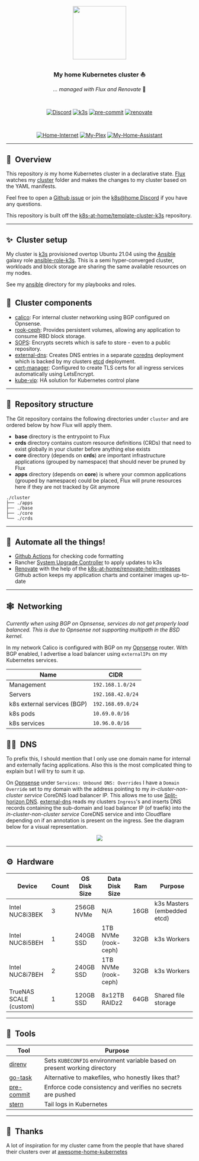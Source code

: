 <div align="center">

<img src="https://camo.githubusercontent.com/5b298bf6b0596795602bd771c5bddbb963e83e0f/68747470733a2f2f692e696d6775722e636f6d2f7031527a586a512e706e67" align="center" width="144px" height="144px"/>

### My home Kubernetes cluster :sailboat:
_... managed with Flux and Renovate_ :robot:

</div>

<br/>

<div align="center">

[![Discord](https://img.shields.io/badge/discord-chat-7289DA.svg?style=for-the-badge&logo=discord&logoColor=white)](https://discord.gg/sTMX7Vh)
[![k3s](https://img.shields.io/badge/k3s-v1.21.2-orange?style=for-the-badge&logo=kubernetes&logoColor=white)](https://k3s.io/)
[![pre-commit](https://img.shields.io/badge/pre--commit-enabled-brightgreen?logo=pre-commit&logoColor=white&style=for-the-badge)](https://github.com/pre-commit/pre-commit)
[![renovate](https://img.shields.io/badge/renovate-enabled-green?style=for-the-badge&logo=renovatebot&logoColor=white)](https://github.com/renovatebot/renovate)

</div>

<br/>

<div align="center">

[![Home-Internet](https://img.shields.io/uptimerobot/status/m784591389-ddbc4c84041a70eb6f6a3fb4?color=blueviolet&label=home%20internet&style=for-the-badge&logo=aiohttp&logoColor=white)](https://uptimerobot.com)
[![My-Plex](https://img.shields.io/uptimerobot/status/m784591338-cbf3205bc18109108eb0ea8e?logo=plex&logoColor=white&color=orange&label=my%20plex&style=for-the-badge)](https://plex.tv)
[![My-Home-Assistant](https://img.shields.io/uptimerobot/status/m786203807-32ce99612d7b2d01b89c4315?logo=homeassistant&logoColor=white&color=lightblue&label=my%20home%20assistant&style=for-the-badge)](https://www.home-assistant.io/)

</div>

---

## :book:&nbsp; Overview

This repository _is_ my home Kubernetes cluster in a declarative state. [Flux](https://github.com/fluxcd/flux2) watches my [cluster](./cluster/) folder and makes the changes to my cluster based on the YAML manifests.

Feel free to open a [Github issue](https://github.com/onedr0p/home-cluster/issues/new/choose) or join the [k8s@home Discord](https://discord.gg/sTMX7Vh) if you have any questions.

This repository is built off the [k8s-at-home/template-cluster-k3s](https://github.com/k8s-at-home/template-cluster-k3s) repository.

---

## :sparkles:&nbsp; Cluster setup

My cluster is [k3s](https://k3s.io/) provisioned overtop Ubuntu 21.04 using the [Ansible](https://www.ansible.com/) galaxy role [ansible-role-k3s](https://github.com/PyratLabs/ansible-role-k3s). This is a semi hyper-converged cluster, workloads and block storage are sharing the same available resources on my nodes.

See my [ansible](./ansible/) directory for my playbooks and roles.

## :art:&nbsp; Cluster components

  - [calico](https://docs.projectcalico.org/about/about-calico): For internal cluster networking using BGP configured on Opnsense.
  - [rook-ceph](https://rook.io/): Provides persistent volumes, allowing any application to consume RBD block storage.
  - [SOPS](https://toolkit.fluxcd.io/guides/mozilla-sops/): Encrypts secrets which is safe to store - even to a public repository.
  - [external-dns](https://github.com/kubernetes-sigs/external-dns): Creates DNS entries in a separate [coredns](https://github.com/coredns/coredns) deployment which is backed by my clusters [etcd](https://github.com/etcd-io/etcd) deployment.
  - [cert-manager](https://cert-manager.io/docs/): Configured to create TLS certs for all ingress services automatically using LetsEncrypt.
  - [kube-vip](https://github.com/kube-vip/kube-vip): HA solution for Kubernetes control plane

---

## :open_file_folder:&nbsp; Repository structure

The Git repository contains the following directories under `cluster` and are ordered below by how Flux will apply them.

- **base** directory is the entrypoint to Flux
- **crds** directory contains custom resource definitions (CRDs) that need to exist globally in your cluster before anything else exists
- **core** directory (depends on **crds**) are important infrastructure applications (grouped by namespace) that should never be pruned by Flux
- **apps** directory (depends on **core**) is where your common applications (grouped by namespace) could be placed, Flux will prune resources here if they are not tracked by Git anymore

```
./cluster
├── ./apps
├── ./base
├── ./core
└── ./crds
```

---

## :robot:&nbsp; Automate all the things!

- [Github Actions](https://docs.github.com/en/actions) for checking code formatting
- Rancher [System Upgrade Controller](https://github.com/rancher/system-upgrade-controller) to apply updates to k3s
- [Renovate](https://github.com/renovatebot/renovate) with the help of the [k8s-at-home/renovate-helm-releases](https://github.com/k8s-at-home/renovate-helm-releases) Github action keeps my application charts and container images up-to-date

---

## :spider_web:&nbsp; Networking

_Currently when using BGP on Opnsense, services do not get properly load balanced. This is due to Opnsense not supporting multipath in the BSD kernel._

In my network Calico is configured with BGP on my [Opnsense](https://opnsense.org/) router. With BGP enabled, I advertise a load balancer using `externalIPs` on my Kubernetes services.

| Name                        | CIDR              |
|-----------------------------|-------------------|
| Management                  | `192.168.1.0/24`  |
| Servers                     | `192.168.42.0/24` |
| k8s external services (BGP) | `192.168.69.0/24` |
| k8s pods                    | `10.69.0.0/16`    |
| k8s services                | `10.96.0.0/16`    |

## :man_shrugging:&nbsp; DNS

To prefix this, I should mention that I only use one domain name for internal and externally facing applications. Also this is the most complicated thing to explain but I will try to sum it up.

On [Opnsense](https://opnsense.org/) under `Services: Unbound DNS: Overrides` I have a `Domain Override` set to my domain with the address pointing to my _in-cluster-non-cluster service_ CoreDNS load balancer IP. This allows me to use [Split-horizon DNS](https://en.wikipedia.org/wiki/Split-horizon_DNS). [external-dns](https://github.com/kubernetes-sigs/external-dns) reads my clusters `Ingress`'s and inserts DNS records containing the sub-domain and load balancer IP (of traefik) into the _in-cluster-non-cluster service_ CoreDNS service and into Cloudflare depending on if an annotation is present on the ingress. See the diagram below for a visual representation.

<div align="center">
<img src="https://user-images.githubusercontent.com/213795/116820353-91f6e480-ab42-11eb-9109-95e485df9249.png" align="center" />
</div>

---

## :gear:&nbsp; Hardware

| Device                  | Count | OS Disk Size | Data Disk Size       | Ram  | Purpose                       |
|-------------------------|-------|--------------|----------------------|------|-------------------------------|
| Intel NUC8i3BEK         | 3     | 256GB NVMe   | N/A                  | 16GB | k3s Masters (embedded etcd)   |
| Intel NUC8i5BEH         | 1     | 240GB SSD    | 1TB NVMe (rook-ceph) | 32GB | k3s Workers                   |
| Intel NUC8i7BEH         | 2     | 240GB SSD    | 1TB NVMe (rook-ceph) | 32GB | k3s Workers                   |
| TrueNAS SCALE (custom)  | 1     | 120GB SSD    | 8x12TB RAIDz2        | 64GB | Shared file storage           |

---

## :wrench:&nbsp; Tools

| Tool                                                                                            | Purpose                                                                   |
|-------------------------------------------------------------------------------------------------|---------------------------------------------------------------------------|
| [direnv](https://github.com/direnv/direnv)                                                      | Sets `KUBECONFIG` environment variable based on present working directory |
| [go-task](https://github.com/go-task/task)                                                      | Alternative to makefiles, who honestly likes that?                        |
| [pre-commit](https://github.com/pre-commit/pre-commit)                                          | Enforce code consistency and verifies no secrets are pushed               |
| [stern](https://github.com/stern/stern) | Tail logs in Kubernetes                                                   |
---

## :handshake:&nbsp; Thanks

A lot of inspiration for my cluster came from the people that have shared their clusters over at [awesome-home-kubernetes](https://github.com/k8s-at-home/awesome-home-kubernetes)

